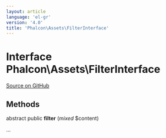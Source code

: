 ```yaml
---
layout: article
language: 'el-gr'
version: '4.0'
title: 'Phalcon\Assets\FilterInterface'
---
```


# Interface **Phalcon\Assets\FilterInterface**

<a href="https://github.com/phalcon/cphalcon/tree/v4.0.0/phalcon/assets/filterinterface.zep" class="btn btn-default btn-sm">Source on GitHub</a>

## Methods

abstract public **filter** (*mixed* $content)

...